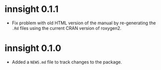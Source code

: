 # innsight 0.1.1

* Fix problem with old HTML version of the manual by re-generating the
`.Rd` files using the current CRAN version of roxygen2.

# innsight 0.1.0

* Added a `NEWS.md` file to track changes to the package.
